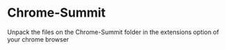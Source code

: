 # Chrome-Summit
Unpack the files on the Chrome-Summit folder in the extensions option of your chrome browser
